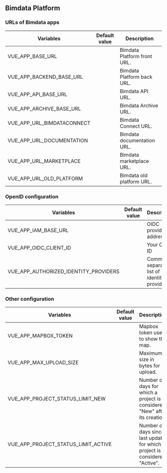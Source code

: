 ## Bimdata Platform

### URLs of Bimdata apps

| Variables                  | Default value | Description                 |
|----------------------------|---------------|-----------------------------|
| VUE_APP_BASE_URL           |               | Bimdata Platform front URL. |
| VUE_APP_BACKEND_BASE_URL   |               | Bimdata Platform back URL.  |
| VUE_APP_API_BASE_URL       |               | Bimdata API URL.            |
| VUE_APP_ARCHIVE_BASE_URL   |               | Bimdata Archive URL.        |
| VUE_APP_URL_BIMDATACONNECT |               | Bimdata Connect URL.        |
| VUE_APP_URL_DOCUMENTATION  |               | Bimdata documentation URL.  |
| VUE_APP_URL_MARKETPLACE    |               | Bimdata marketplace URL.    |
| VUE_APP_URL_OLD_PLATFORM   |               | Bimdata old platform URL.   |

### OpenID configuration
| Variables                             | Default value | Description                                 |
|---------------------------------------|---------------|---------------------------------------------|
| VUE_APP_IAM_BASE_URL                  |               | OIDC provider address.                      |
| VUE_APP_OIDC_CLIENT_ID                |               | Your Client ID                              |
| VUE_APP_AUTHORIZED_IDENTITY_PROVIDERS |               | Comma separated list of identity provider   |

### Other configuration
| Variables                           | Default value | Description                                                                  |
|-------------------------------------|---------------|------------------------------------------------------------------------------|
| VUE_APP_MAPBOX_TOKEN                |               | Mapbox token use to show the map.                                            |
| VUE_APP_MAX_UPLOAD_SIZE             |               | Maximum size in bytes for upload.                                            |
| VUE_APP_PROJECT_STATUS_LIMIT_NEW    |               | Number of days for which a project is considered "New" after its creation.   |
| VUE_APP_PROJECT_STATUS_LIMIT_ACTIVE |               | Number of days since last update for which a project is considered "Active". |
